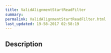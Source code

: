 ```yaml
---
title: ValidAlignmentStartReadFilter
summary: 
permalink: ValidAlignmentStartReadFilter.html
last_updated: 19-58-2017 02:58:19
---
```


## Description



